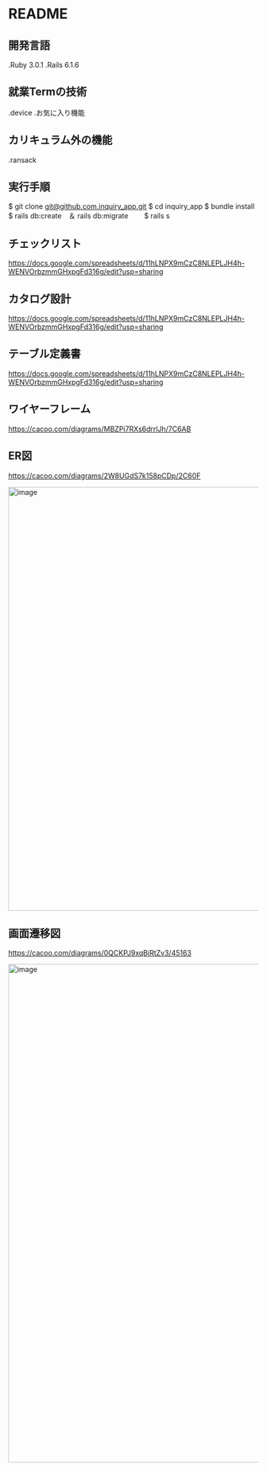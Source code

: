 # README

開発言語
-----------------------------------------------------------------
.Ruby 3.0.1
.Rails 6.1.6

就業Termの技術
-----------------------------------------------------------------
.device
.お気に入り機能

カリキュラム外の機能
-----------------------------------------------------------------
.ransack

実行手順
-----------------------------------------------------------------
$ git clone git@github.com.inquiry_app.git 
$ cd inquiry_app
$ bundle install
$ rails db:create　＆ rails db:migrate　　
$ rails s


チェックリスト
-----------------------------------------------------------------
https://docs.google.com/spreadsheets/d/11hLNPX9mCzC8NLEPLJH4h-WENVOrbzmmGHxpgFd316g/edit?usp=sharing

カタログ設計
-----------------------------------------------------------------
https://docs.google.com/spreadsheets/d/11hLNPX9mCzC8NLEPLJH4h-WENVOrbzmmGHxpgFd316g/edit?usp=sharing

テーブル定義書
-----------------------------------------------------------------
https://docs.google.com/spreadsheets/d/11hLNPX9mCzC8NLEPLJH4h-WENVOrbzmmGHxpgFd316g/edit?usp=sharing

ワイヤーフレーム
-----------------------------------------------------------------
https://cacoo.com/diagrams/MBZPi7RXs6drrlJh/7C6AB

ER図
-----------------------------------------------------------------
https://cacoo.com/diagrams/2W8UGdS7k158pCDp/2C60F

<img width="851" alt="image" src="https://user-images.githubusercontent.com/117246362/224539932-1440713c-e70b-4a08-8a79-426b7c2a5d82.png">

画面遷移図
-----------------------------------------------------------------
https://cacoo.com/diagrams/0QCKPJ9xqBjRtZv3/45163

<img width="1001" alt="image" src="https://user-images.githubusercontent.com/117246362/224520363-44b65550-aee7-402d-bedf-0d754d73d5fb.png">

